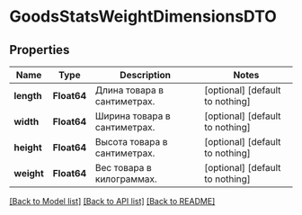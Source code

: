 # GoodsStatsWeightDimensionsDTO


## Properties
Name | Type | Description | Notes
------------ | ------------- | ------------- | -------------
**length** | **Float64** | Длина товара в сантиметрах. | [optional] [default to nothing]
**width** | **Float64** | Ширина товара в сантиметрах. | [optional] [default to nothing]
**height** | **Float64** | Высота товара в сантиметрах. | [optional] [default to nothing]
**weight** | **Float64** | Вес товара в килограммах. | [optional] [default to nothing]


[[Back to Model list]](../README.md#models) [[Back to API list]](../README.md#api-endpoints) [[Back to README]](../README.md)


